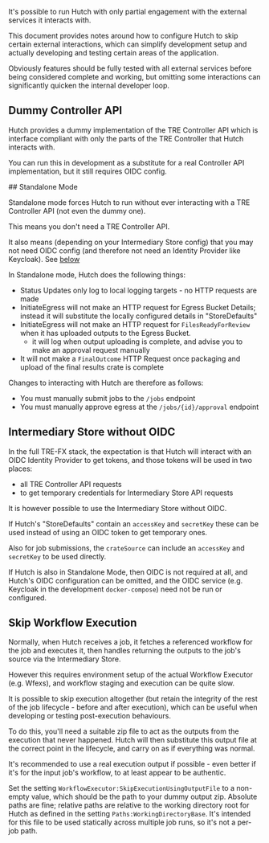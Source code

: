 It's possible to run Hutch with only partial engagement with the external services it interacts with.

This document provides notes around how to configure Hutch to skip certain external interactions, which can simplify development setup and actually developing and testing certain areas of the application.

Obviously features should be fully tested with all external services before being considered complete and working, but omitting some interactions can significantly quicken the internal developer loop.

## Dummy Controller API

Hutch provides a dummy implementation of the TRE Controller API which is interface compliant with only the parts of the TRE Controller that Hutch interacts with.

You can run this in development as a substitute for a real Controller API implementation, but it still requires OIDC config.

## Standalone Mode

Standalone mode forces Hutch to run without ever interacting with a TRE Controller API (not even the dummy one).

This means you don't need a TRE Controller API.

It also means (depending on your Intermediary Store config) that you may not need OIDC config (and therefore not need an Identity Provider like Keycloak). See [below](#intermediary-store-without-oidc) 

In Standalone mode, Hutch does the following things:

- Status Updates only log to local logging targets - no HTTP requests are made
- InitiateEgress will not make an HTTP request for Egress Bucket Details; instead it will substitute the locally configured details in "StoreDefaults"
- InitiateEgress will not make an HTTP request for `FilesReadyForReview` when it has uploaded outputs to the Egress Bucket.
  - it will log when output uploading is complete, and advise you to make an approval request manually
- It will not make a `FinalOutcome` HTTP Request once packaging and upload of the final results crate is complete

Changes to interacting with Hutch are therefore as follows:

- You must manually submit jobs to the `/jobs` endpoint
- You must manually approve egress at the `/jobs/{id}/approval` endpoint

## Intermediary Store without OIDC

In the full TRE-FX stack, the expectation is that Hutch will interact with an OIDC Identity Provider to get tokens, and those tokens will be used in two places:

- all TRE Controller API requests
- to get temporary credentials for Intermediary Store API requests

It is however possible to use the Intermediary Store without OIDC.

If Hutch's "StoreDefaults" contain an `accessKey` and `secretKey` these can be used instead of using an OIDC token to get temporary ones.

Also for job submissions, the `crateSource` can include an `accessKey` and `secretKey` to be used directly.

If Hutch is also in Standalone Mode, then OIDC is not required at all, and Hutch's OIDC configuration can be omitted, and the OIDC service (e.g. Keycloak in the development `docker-compose`) need not be run or configured.

## Skip Workflow Execution

Normally, when Hutch receives a job, it fetches a referenced workflow for the job and executes it, then handles returning the outputs to the job's source via the Intermediary Store.

However this requires environment setup of the actual Workflow Executor (e.g. Wfexs), and workflow staging and execution can be quite slow.

It is possible to skip execution altogether (but retain the integrity of the rest of the job lifecycle - before and after execution), which can be useful when developing or testing post-execution behaviours.

To do this, you'll need a suitable zip file to act as the outputs from the execution that never happened. Hutch will then substitute this output file at the correct point in the lifecycle, and carry on as if everything was normal.

It's recommended to use a real execution output if possible - even better if it's for the input job's workflow, to at least appear to be authentic.

Set the setting `WorkflowExecutor:SkipExecutionUsingOutputFile` to a non-empty value, which should be the path to your dummy output zip. Absolute paths are fine; relative paths are relative to the working directory root for Hutch as defined in the setting `Paths:WorkingDirectoryBase`. It's intended for this file to be used statically across multiple job runs, so it's not a per-job path.
